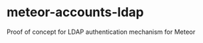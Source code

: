 meteor-accounts-ldap
====================

Proof of concept for LDAP authentication mechanism for Meteor
